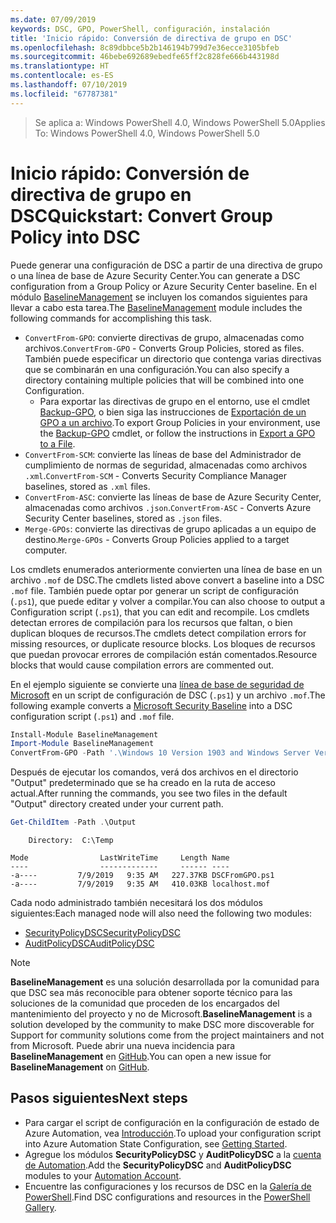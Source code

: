 ```yaml
---
ms.date: 07/09/2019
keywords: DSC, GPO, PowerShell, configuración, instalación
title: 'Inicio rápido: Conversión de directiva de grupo en DSC'
ms.openlocfilehash: 8c89dbbce5b2b146194b799d7e36ecce3105bfeb
ms.sourcegitcommit: 46bebe692689ebedfe65ff2c828fe666b443198d
ms.translationtype: HT
ms.contentlocale: es-ES
ms.lasthandoff: 07/10/2019
ms.locfileid: "67787381"
---
```

> <span data-ttu-id="4d64e-103">Se aplica a: Windows PowerShell 4.0, Windows PowerShell 5.0</span><span class="sxs-lookup"><span data-stu-id="4d64e-103">Applies To: Windows PowerShell 4.0, Windows PowerShell 5.0</span></span>

# <a name="quickstart-convert-group-policy-into-dsc"></a><span data-ttu-id="4d64e-104">Inicio rápido: Conversión de directiva de grupo en DSC</span><span class="sxs-lookup"><span data-stu-id="4d64e-104">Quickstart: Convert Group Policy into DSC</span></span>

<span data-ttu-id="4d64e-105">Puede generar una configuración de DSC a partir de una directiva de grupo o una línea de base de Azure Security Center.</span><span class="sxs-lookup"><span data-stu-id="4d64e-105">You can generate a DSC configuration from a Group Policy or Azure Security Center baseline.</span></span> <span data-ttu-id="4d64e-106">En el módulo [BaselineManagement](https://www.powershellgallery.com/packages/BaselineManagement) se incluyen los comandos siguientes para llevar a cabo esta tarea.</span><span class="sxs-lookup"><span data-stu-id="4d64e-106">The [BaselineManagement](https://www.powershellgallery.com/packages/BaselineManagement) module includes the following commands for accomplishing this task.</span></span>

- <span data-ttu-id="4d64e-107">`ConvertFrom-GPO`: convierte directivas de grupo, almacenadas como archivos.</span><span class="sxs-lookup"><span data-stu-id="4d64e-107">`ConvertFrom-GPO` - Converts Group Policies, stored as files.</span></span> <span data-ttu-id="4d64e-108">También puede especificar un directorio que contenga varias directivas que se combinarán en una configuración.</span><span class="sxs-lookup"><span data-stu-id="4d64e-108">You can also specify a directory containing multiple policies that will be combined into one Configuration.</span></span>
  - <span data-ttu-id="4d64e-109">Para exportar las directivas de grupo en el entorno, use el cmdlet [Backup-GPO](/powershell/module/grouppolicy/backup-gpo?view=win10-ps), o bien siga las instrucciones de [Exportación de un GPO a un archivo](/microsoft-desktop-optimization-pack/agpm/export-a-gpo-to-a-file).</span><span class="sxs-lookup"><span data-stu-id="4d64e-109">To export Group Policies in your environment, use the [Backup-GPO](/powershell/module/grouppolicy/backup-gpo?view=win10-ps) cmdlet, or follow the instructions in [Export a GPO to a File](/microsoft-desktop-optimization-pack/agpm/export-a-gpo-to-a-file).</span></span>
- <span data-ttu-id="4d64e-110">`ConvertFrom-SCM`: convierte las líneas de base del Administrador de cumplimiento de normas de seguridad, almacenadas como archivos `.xml`.</span><span class="sxs-lookup"><span data-stu-id="4d64e-110">`ConvertFrom-SCM` - Converts Security Compliance Manager baselines, stored as `.xml` files.</span></span>
- <span data-ttu-id="4d64e-111">`ConvertFrom-ASC`: convierte las líneas de base de Azure Security Center, almacenadas como archivos `.json`.</span><span class="sxs-lookup"><span data-stu-id="4d64e-111">`ConvertFrom-ASC` - Converts Azure Security Center baselines, stored as `.json` files.</span></span>
- <span data-ttu-id="4d64e-112">`Merge-GPOs`: convierte las directivas de grupo aplicadas a un equipo de destino.</span><span class="sxs-lookup"><span data-stu-id="4d64e-112">`Merge-GPOs` - Converts Group Policies applied to a target computer.</span></span>

<span data-ttu-id="4d64e-113">Los cmdlets enumerados anteriormente convierten una línea de base en un archivo `.mof` de DSC.</span><span class="sxs-lookup"><span data-stu-id="4d64e-113">The cmdlets listed above convert a baseline into a DSC `.mof` file.</span></span> <span data-ttu-id="4d64e-114">También puede optar por generar un script de configuración (`.ps1`), que puede editar y volver a compilar.</span><span class="sxs-lookup"><span data-stu-id="4d64e-114">You can also choose to output a Configuration script (`.ps1`), that you can edit and recompile.</span></span> <span data-ttu-id="4d64e-115">Los cmdlets detectan errores de compilación para los recursos que faltan, o bien duplican bloques de recursos.</span><span class="sxs-lookup"><span data-stu-id="4d64e-115">The cmdlets detect compilation errors for missing resources, or duplicate resource blocks.</span></span> <span data-ttu-id="4d64e-116">Los bloques de recursos que puedan provocar errores de compilación están comentados.</span><span class="sxs-lookup"><span data-stu-id="4d64e-116">Resource blocks that would cause compilation errors are commented out.</span></span>

<span data-ttu-id="4d64e-117">En el ejemplo siguiente se convierte una [línea de base de seguridad de Microsoft](https://www.microsoft.com/en-us/download/details.aspx?id=55319) en un script de configuración de DSC (`.ps1`) y un archivo `.mof`.</span><span class="sxs-lookup"><span data-stu-id="4d64e-117">The following example converts a [Microsoft Security Baseline](https://www.microsoft.com/en-us/download/details.aspx?id=55319) into a DSC configuration script (`.ps1`) and `.mof` file.</span></span>

```powershell
Install-Module BaselineManagement
Import-Module BaselineManagement
ConvertFrom-GPO -Path '.\Windows 10 Version 1903 and Windows Server Version 1903 Security Baseline\GPOs\' -OutputConfigurationScript
```

<span data-ttu-id="4d64e-118">Después de ejecutar los comandos, verá dos archivos en el directorio "Output" predeterminado que se ha creado en la ruta de acceso actual.</span><span class="sxs-lookup"><span data-stu-id="4d64e-118">After running the commands, you see two files in the default "Output" directory created under your current path.</span></span>

```powershell
Get-ChildItem -Path .\Output
```

```Output
    Directory:  C:\Temp

Mode                LastWriteTime     Length Name
----                -------------     ------ ----
-a----         7/9/2019   9:35 AM   227.37KB DSCFromGPO.ps1
-a----         7/9/2019   9:35 AM   410.03KB localhost.mof
```

<span data-ttu-id="4d64e-119">Cada nodo administrado también necesitará los dos módulos siguientes:</span><span class="sxs-lookup"><span data-stu-id="4d64e-119">Each managed node will also need the following two modules:</span></span>

- [<span data-ttu-id="4d64e-120">SecurityPolicyDSC</span><span class="sxs-lookup"><span data-stu-id="4d64e-120">SecurityPolicyDSC</span></span>](https://www.powershellgallery.com/packages/SecurityPolicyDsc)
- [<span data-ttu-id="4d64e-121">AuditPolicyDSC</span><span class="sxs-lookup"><span data-stu-id="4d64e-121">AuditPolicyDSC</span></span>](https://www.powershellgallery.com/packages/AuditPolicyDsc)

> [!NOTE]
> <span data-ttu-id="4d64e-122">**BaselineManagement** es una solución desarrollada por la comunidad para que DSC sea más reconocible para obtener soporte técnico para las soluciones de la comunidad que proceden de los encargados del mantenimiento del proyecto y no de Microsoft.</span><span class="sxs-lookup"><span data-stu-id="4d64e-122">**BaselineManagement** is a solution developed by the community to make DSC more discoverable for Support for community solutions come from the project maintainers and not from Microsoft.</span></span> <span data-ttu-id="4d64e-123">Puede abrir una nueva incidencia para **BaselineManagement** en [GitHub](https://github.com/microsoft/BaselineManagement).</span><span class="sxs-lookup"><span data-stu-id="4d64e-123">You can open a new issue for **BaselineManagement** on [GitHub](https://github.com/microsoft/BaselineManagement).</span></span>

## <a name="next-steps"></a><span data-ttu-id="4d64e-124">Pasos siguientes</span><span class="sxs-lookup"><span data-stu-id="4d64e-124">Next steps</span></span>

- <span data-ttu-id="4d64e-125">Para cargar el script de configuración en la configuración de estado de Azure Automation, vea [Introducción](/automation/automation-dsc-getting-started#importing-a-configuration-into-azure-automation).</span><span class="sxs-lookup"><span data-stu-id="4d64e-125">To upload your configuration script into Azure Automation State Configuration, see [Getting Started](/automation/automation-dsc-getting-started#importing-a-configuration-into-azure-automation).</span></span>
- <span data-ttu-id="4d64e-126">Agregue los módulos **SecurityPolicyDSC** y **AuditPolicyDSC** a la [cuenta de Automation](/azure/automation/shared-resources/modules).</span><span class="sxs-lookup"><span data-stu-id="4d64e-126">Add the **SecurityPolicyDSC** and **AuditPolicyDSC** modules to your [Automation Account](/azure/automation/shared-resources/modules).</span></span>
- <span data-ttu-id="4d64e-127">Encuentre las configuraciones y los recursos de DSC en la [Galería de PowerShell](https://www.powershellgallery.com/).</span><span class="sxs-lookup"><span data-stu-id="4d64e-127">Find DSC configurations and resources in the [PowerShell Gallery](https://www.powershellgallery.com/).</span></span>
